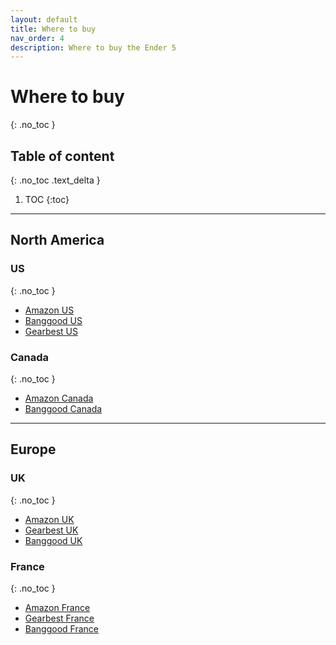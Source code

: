 ```yaml
---
layout: default
title: Where to buy
nav_order: 4
description: Where to buy the Ender 5
---
```


# Where to buy
{: .no_toc }

## Table of content
{: .no_toc .text_delta }

1. TOC
{:toc}

---

## North America

### US
{: .no_toc }

- [Amazon US](https://www.amazon.com/Official-Creality-Printer-Printing-Version/dp/B07S696Q99/ref=sr_1_3?crid=3GMLPK7IOE6QS&keywords=ender+5&qid=1578341900&sprefix=ender+5%2Caps%2C261&sr=8-3)
- [Banggood US](https://usa.banggood.com/Creality-3D-Ender-5-DIY-3D-Printer-Kit-220220300mm-Printing-Size-With-Resume-Print-Dual-Y-Axis-Motor-Soft-Magnetic-Sticker-Support-Off-line-Print-p-1437021.html?rmmds=search)
- [Gearbest US](https://us.gearbest.com/3d-printers-3d-printer-kits/pp_009391686236.html?wid=1349303#goodsDetail)

### Canada
{: .no_toc }

- [Amazon Canada](https://www.amazon.ca/Comgrow-Creality-Printer-Printing-Function/dp/B07PMR4HT4/ref=sr_1_5?keywords=ender+5&qid=1578342040&sr=8-5)
- [Banggood Canada](https://www.banggood.com/Creality-3D-Ender-5-DIY-3D-Printer-Kit-220220300mm-Printing-Size-With-Resume-Print-Dual-Y-Axis-Motor-Soft-Magnetic-Sticker-Support-Off-line-Print-p-1437021.html?rmmds=search&cur_warehouse=USA)

---

## Europe

### UK
{: .no_toc }

- [Amazon UK](https://www.amazon.co.uk/Creality-Ender-5-Printing-Magnetic-Off-line/dp/B07X4YQ6LP/ref=sr_1_8?keywords=ender+5&qid=1578342172&sr=8-8)
- [Gearbest UK](https://uk.gearbest.com/3d-printers-3d-printer-kits/pp_009299689554.html?wid=1349303)
- [Banggood UK](https://uk.banggood.com/Creality-3D-Ender-5-DIY-3D-Printer-Kit-220220300mm-Printing-Size-With-Resume-Print-Dual-Y-Axis-Motor-Soft-Magnetic-Sticker-Support-Off-line-Print-p-1437021.html?rmmds=search)

### France
{: .no_toc }

- [Amazon France](https://www.amazon.fr/Comgrow-Creality-Imprimante-Fonction-dimpression/dp/B07KT67PPC/ref=sr_1_5?__mk_fr_FR=%C3%85M%C3%85%C5%BD%C3%95%C3%91&keywords=Ender+5&qid=1578342129&sr=8-5)
- [Gearbest France](https://fr.gearbest.com/3d-printers-3d-printer-kits/pp_009299689554.html?wid=1349303)
- [Banggood France](https://fr.banggood.com/Creality-3D-Ender-5-DIY-3D-Printer-Kit-220220300mm-Printing-Size-With-Resume-Print-Dual-Y-Axis-Motor-Soft-Magnetic-Sticker-Support-Off-line-Print-p-1437021.html?rmmds=search&cur_warehouse=CN)